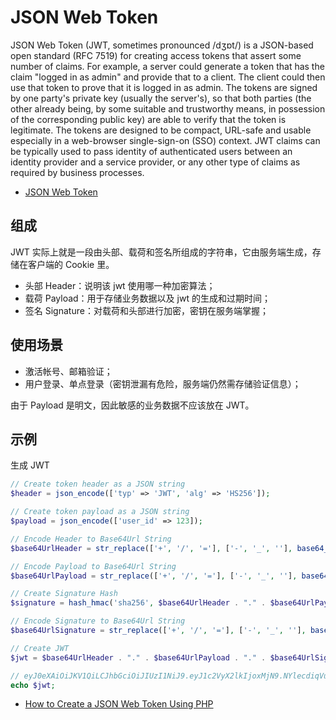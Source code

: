 # JSON Web Token

JSON Web Token (JWT, sometimes pronounced /dʒɒt/) is a JSON-based open standard (RFC 7519) for creating access tokens that assert some number of claims. 
For example, a server could generate a token that has the claim "logged in as admin" and provide that to a client. 
The client could then use that token to prove that it is logged in as admin. 
The tokens are signed by one party's private key (usually the server's), so that both parties 
(the other already being, by some suitable and trustworthy means, in possession of the corresponding public key) are able to verify that the token is legitimate.
The tokens are designed to be compact, URL-safe and usable especially in a web-browser single-sign-on (SSO) context.
JWT claims can be typically used to pass identity of authenticated users between an identity provider and a service provider, 
or any other type of claims as required by business processes.

- [JSON Web Token](https://en.wikipedia.org/wiki/JSON_Web_Token)

## 组成

JWT 实际上就是一段由头部、载荷和签名所组成的字符串，它由服务端生成，存储在客户端的 Cookie 里。

- 头部 Header：说明该 jwt 使用哪一种加密算法；
- 载荷 Payload：用于存储业务数据以及 jwt 的生成和过期时间；
- 签名 Signature：对载荷和头部进行加密，密钥在服务端掌握；

## 使用场景

- 激活帐号、邮箱验证；
- 用户登录、单点登录（密钥泄漏有危险，服务端仍然需存储验证信息）；

由于 Payload 是明文，因此敏感的业务数据不应该放在 JWT。

## 示例

生成 JWT

```php
// Create token header as a JSON string
$header = json_encode(['typ' => 'JWT', 'alg' => 'HS256']);

// Create token payload as a JSON string
$payload = json_encode(['user_id' => 123]);

// Encode Header to Base64Url String
$base64UrlHeader = str_replace(['+', '/', '='], ['-', '_', ''], base64_encode($header));

// Encode Payload to Base64Url String
$base64UrlPayload = str_replace(['+', '/', '='], ['-', '_', ''], base64_encode($payload));

// Create Signature Hash
$signature = hash_hmac('sha256', $base64UrlHeader . "." . $base64UrlPayload, 'abC123!', true);

// Encode Signature to Base64Url String
$base64UrlSignature = str_replace(['+', '/', '='], ['-', '_', ''], base64_encode($signature));

// Create JWT
$jwt = $base64UrlHeader . "." . $base64UrlPayload . "." . $base64UrlSignature;

// eyJ0eXAiOiJKV1QiLCJhbGciOiJIUzI1NiJ9.eyJ1c2VyX2lkIjoxMjN9.NYlecdiqVuRg0XkWvjFvpLvglmfR1ZT7f8HeDDEoSx8
echo $jwt;
```

- [How to Create a JSON Web Token Using PHP](https://dev.to/robdwaller/how-to-create-a-json-web-token-using-php-3gml)



